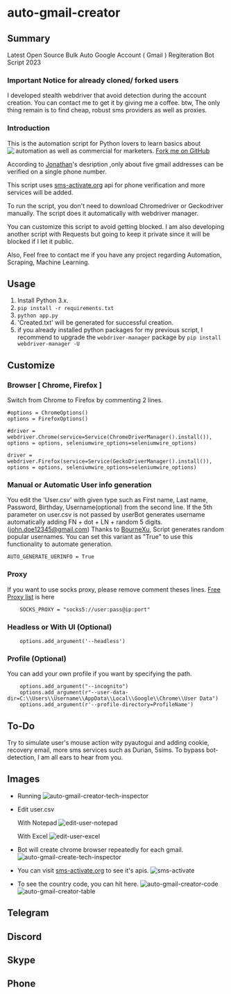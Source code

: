 # auto-gmail-creator

## Summary
Latest Open Source Bulk Auto Google Account ( Gmail ) Regiteration Bot Script 2023

### Important Notice for already cloned/ forked users

I developed stealth webdriver that avoid detection during the account creation. You can contact me to get it by giving me a coffee. btw, The only thing remain is to find cheap, robust sms providers as well as proxies.


### Introduction

This is the automation script for Python lovers to learn basics about automation as well as commercial for marketers.
<a class="github-fork-ribbon right-top" href="https://github.com/ai-to-ai/Auto-Gmail-Creator/fork" data-ribbon="Fork me on GitHub" title="Fork me on GitHub">Fork me on GitHub</a> <img align="left" src="https://visitor-badge.laobi.icu/badge?page_id=ai-to-ai.ai-to-ai" />

According to [Jonathan](https://www.quora.com/profile/Jonathan-Elder)'s desription ,only about five gmail addresses can be verified on a single phone number.

This script uses [sms-activate.org](https://sms-activate.org) api for phone verification and more services will be added.

To run the script, you don't need to download Chromedriver or Geckodriver manually. The script does it automatically with webdriver manager.

You can customize this script to avoid getting blocked. I am also developing another script with Requests but going to keep it private since it will be blocked if I let it public.

Also, Feel free to contact me if you have any project regarding Automation, Scraping, Machine Learning.

## Usage
1. Install Python 3.x.
2. ```pip install -r requirements.txt``` 
3. ```python app.py```
4. 'Created.txt' will be generated for successful creation.
5. if you already installed python packages for my previous script, I recommend to upgrade the ```webdriver-manager``` package by ```pip install webdriver-manager -U```

## Customize
### Browser [ Chrome, Firefox ]
Switch from Chrome to Firefox by commenting 2 lines.
```
#options = ChromeOptions()
options = FirefoxOptions()

#driver = webdriver.Chrome(service=Service(ChromeDriverManager().install()), options = options, seleniumwire_options=seleniumwire_options)

driver = webdriver.Firefox(service=Service(GeckoDriverManager().install()), options = options, seleniumwire_options=seleniumwire_options)

```
### Manual or Automatic User info generation
You edit the 'User.csv' with given type such as First name, Last name, Password, Birthday, Username(optional) from the second line.
If the 5th parameter on user.csv is not passed by userBot generates username automatically adding FN + dot + LN + random 5 digits.(john.doe12345@gmail.com)
Thanks to [BourneXu](https://github.com/BourneXu/AutoCreateGmailAccount), Script generates random popular usernames.
You can set this variant as "True" to use this functionality to automate generation.
```
AUTO_GENERATE_UERINFO = True
```
### Proxy
If you want to use socks proxy, please remove comment theses lines.
[Free Proxy list](http://free-proxy.cz/en/proxylist/country/all/socks5/ping/all/2) is here
```
    SOCKS_PROXY = "socks5://user:pass@ip:port"
```

### Headless or With UI (Optional)
```
    options.add_argument('--headless')
```

### Profile (Optional)
You can add your own profile if you want by specifying the path.
```
    options.add_argument("--incognito")
    options.add_argument(r"--user-data-dir=C:\\Users\\Username\\AppData\\Local\\Google\\Chrome\\User Data")
    options.add_argument(r'--profile-directory=ProfileName')
```
## To-Do
Try to simulate user's mouse action wity pyautogui and adding cookie, recovery email, more sms services such as Durian, 5sims.
To bypass bot-detection, I am all ears to hear from you.

## Images
- Running
    ![auto-gmail-creator-tech-inspector](./data/images/auto-gmail-creator-tech-inspector.jpg)

- Edit user.csv

    With Notepad
    ![edit-user-notepad](./data/images/user-notepad-tech-inspector.jpg)

    With Excel
    ![edit-user-excel](./data/images/user-excel-tech-inspector.jpg)

- Bot will create chrome browser repeatedly for each gmail.
    ![auto-gmail-create-tech-inspector](./data/images/gmail-create-tech-inspector.jpg)

- You can visit [sms-activate.org](https://sms-activate.org) to see it's apis.
    ![sms-activate](./data/images/sms.jpg)

- To see the country code, you can hit here.
    ![auto-gmail-creator-code](./data/images/country-code.jpg)
    ![auto-gmail-creator-table](./data/images/country-table.jpg)

## Telegram


## Discord



## Skype



## Phone





